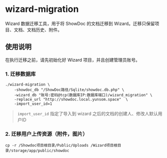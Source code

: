 # wizard-migration

Wizard 数据迁移工具，用于将 ShowDoc 的文档迁移到 Wizard。迁移只保留项目、文档、文档历史、附件。

## 使用说明

在执行迁移之前，请先初始化好 Wizard 项目，并且创建管理员账号。

### 1. 迁移数据库

    ./wizard-migration \
        -showdoc_db "/ShowDoc路径/Sqlite/showdoc.db.php" \
        -wizard_db "账号:密码@tcp(数据库IP:数据库端口)/wizard_migration" \
        -replace_url "http://showdoc.local.yunsom.space"  \
        -import_user_id=1 
        
> `import_user_id` 指定了导入到 wizard 之后的文档的创建人、修改人默认用户ID

### 2. 迁移用户上传资源（附件，图片）

    cp -r /Showdoc项目根目录/Public/Uploads /Wizard项目根目录/storage/app/public/showdoc